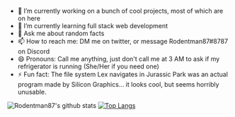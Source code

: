 - 🔭 I’m currently working on a bunch of cool projects, most of which are on here
- 🌱 I’m currently learning full stack web development
- 💬 Ask me about random facts
- 📫 How to reach me: DM me on twitter, or message Rodentman87#8787 on Discord
- 😄 Pronouns: Call me anything, just don't call me at 3 AM to ask if my refrigerator is running (She/Her if you need one)
- ⚡ Fun fact: The file system Lex navigates in Jurassic Park was an actual program made by Silicon Graphics... it looks cool, but seems horribly unusable.

![Rodentman87's github stats](https://github-readme-stats.vercel.app/api?username=rodentman87&show_icons=true&theme=solarized-light)
[![Top Langs](https://github-readme-stats.vercel.app/api/top-langs/?username=rodentman87&layout=compact&theme=solarized-light)](https://github.com/anuraghazra/github-readme-stats)
